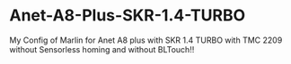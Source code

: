# Anet-A8-Plus-SKR-1.4-TURBO
My Config of Marlin for Anet A8 plus with SKR 1.4 TURBO with TMC 2209 without Sensorless homing and without BLTouch!!
